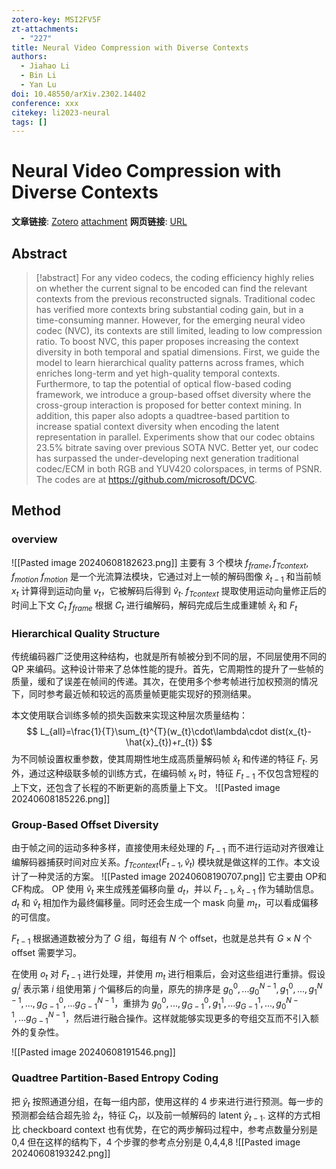```yaml
---
zotero-key: MSI2FV5F
zt-attachments:
  - "227"
title: Neural Video Compression with Diverse Contexts
authors:
  - Jiahao Li
  - Bin Li
  - Yan Lu
doi: 10.48550/arXiv.2302.14402
conference: xxx
citekey: li2023-neural
tags: []
---
```

# Neural Video Compression with Diverse Contexts

**文章链接**: [Zotero](zotero://select/library/items/MSI2FV5F) [attachment](<file:///home/ilot/Zotero/storage/8JGHTHU7/Li%20%E7%AD%89%20-%202023%20-%20Neural%20Video%20Compression%20with%20Diverse%20Contexts.pdf>)
**网页链接**: [URL](http://arxiv.org/abs/2302.14402)
## Abstract

>[!abstract]
>For any video codecs, the coding efficiency highly relies on whether the current signal to be encoded can find the relevant contexts from the previous reconstructed signals. Traditional codec has verified more contexts bring substantial coding gain, but in a time-consuming manner. However, for the emerging neural video codec (NVC), its contexts are still limited, leading to low compression ratio. To boost NVC, this paper proposes increasing the context diversity in both temporal and spatial dimensions. First, we guide the model to learn hierarchical quality patterns across frames, which enriches long-term and yet high-quality temporal contexts. Furthermore, to tap the potential of optical flow-based coding framework, we introduce a group-based offset diversity where the cross-group interaction is proposed for better context mining. In addition, this paper also adopts a quadtree-based partition to increase spatial context diversity when encoding the latent representation in parallel. Experiments show that our codec obtains 23.5% bitrate saving over previous SOTA NVC. Better yet, our codec has surpassed the under-developing next generation traditional codec/ECM in both RGB and YUV420 colorspaces, in terms of PSNR. The codes are at https://github.com/microsoft/DCVC.

## Method
### overview
![[Pasted image 20240608182623.png]]
主要有 3 个模块 $f_{frame},f_{Tcontext},f_{motion}$
$f_{motion}$ 是一个光流算法模块，它通过对上一帧的解码图像 $\hat{x}_{t-1}$ 和当前帧 $x_t$ 计算得到运动向量 $v_t$，它被解码后得到 $\hat{v}_t$.
$f_{Tcontext}$ 提取使用运动向量修正后的时间上下文 $C_t$
$f_{frame}$ 根据 $C_t$ 进行编解码，解码完成后生成重建帧 $\hat{x}_t$ 和 $F_t$

### Hierarchical Quality Structure
传统编码器广泛使用这种结构，也就是所有帧被分到不同的层，不同层使用不同的 QP 来编码。这种设计带来了总体性能的提升。首先，它周期性的提升了一些帧的质量，缓和了误差在帧间的传递。其次，在使用多个参考帧进行加权预测的情况下，同时参考最近帧和较远的高质量帧更能实现好的预测结果。

本文使用联合训练多帧的损失函数来实现这种层次质量结构：
$$
L_{all}=\frac{1}{T}\sum_{t}^{T}(w_{t}\cdot\lambda\cdot dist(x_{t}-\hat{x}_{t})+r_{t})
$$
为不同帧设置权重参数，使其周期性地生成高质量解码帧 $\hat{x}_t$ 和传递的特征 $F_t$.
另外，通过这种级联多帧的训练方式，在编码帧 $x_t$ 时，特征 $F_{t-1}$ 不仅包含短程的上下文，还包含了长程的不断更新的高质量上下文。
![[Pasted image 20240608185226.png]]

### Group-Based Offset Diversity
由于帧之间的运动多种多样，直接使用未经处理的 $F_{t-1}$ 而不进行运动对齐很难让编解码器捕获时间对应关系。$f_{Tcontext}(F_{t-1},\hat{v}_t)$ 模块就是做这样的工作。本文设计了一种灵活的方案。
![[Pasted image 20240608190707.png]]
它主要由 OP和 CF构成。
OP 使用 $\hat{v}_{t}$ 来生成残差偏移向量 $d_t$，并以 $F_{t-1},\hat{x}_{t-1}$ 作为辅助信息。$d_t$ 和 $\hat{v}_t$ 相加作为最终偏移量。同时还会生成一个 mask 向量 $m_t$，可以看成偏移的可信度。

$F_{t-1}$ 根据通道数被分为了 $G$ 组，每组有 $N$ 个 offset，也就是总共有 $G\times N$ 个 offset 需要学习。

在使用 $o_t$ 对 $F_{t-1}$ 进行处理，并使用 $m_t$ 进行相乘后，会对这些组进行重排。假设 $g_i^j$ 表示第 $i$ 组使用第 $j$ 个偏移后的向量，原先的排序是 $g_0^0,...g_0^{N-1},g_1^0,...,g_1^{N-1},...,g_{G-1}^0,...g_{G-1}^{N-1}$，重排为 $g_0^0,...,g_{G-1}^0,g_1^1,...g_{G-1}^1,...,g_0^{N-1},...g_{G-1}^{N-1}$，然后进行融合操作。这样就能够实现更多的夸组交互而不引入额外的复杂性。

![[Pasted image 20240608191546.png]]
### Quadtree Partition-Based Entropy Coding
把 $\hat{y}_t$ 按照通道分组，在每一组内部，使用这样的 4 步来进行进行预测。每一步的预测都会结合超先验 $\hat{z}_t$，特征 $C_t$，以及前一帧解码的 latent $\hat{y}_{t-1}$.
这样的方式相比 checkboard context 也有优势，在它的两步解码过程中，参考点数量分别是 0,4
但在这样的结构下，4 个步骤的参考点分别是 0,4,4,8
![[Pasted image 20240608193242.png]]